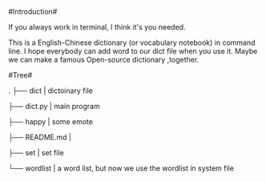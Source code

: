 #Introduction#

If you always work in terminal, I think it's you needed.

This is a English-Chinese dictionary (or vocabulary notebook) in command line.
I hope everybody can add word to our dict file when you use it. Maybe we can make 
a famous Open-source dictionary ,together.


#Tree#

.
├── dict            | dictoinary file

├── dict.py         | main program

├── happy           | some emote

├── README.md       |

├── set             | set file

└── wordlist        | a word list, but now we use the wordlist in system file

